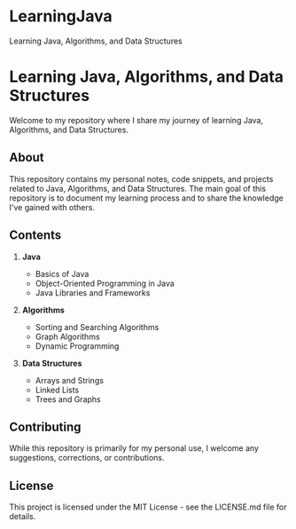 # LearningJava
Learning Java, Algorithms, and Data Structures


# Learning Java, Algorithms, and Data Structures

Welcome to my repository where I share my journey of learning Java, Algorithms, and Data Structures.

## About

This repository contains my personal notes, code snippets, and projects related to Java, Algorithms, and Data Structures. The main goal of this repository is to document my learning process and to share the knowledge I've gained with others.

## Contents

1. **Java**
   - Basics of Java
   - Object-Oriented Programming in Java
   - Java Libraries and Frameworks

2. **Algorithms**
   - Sorting and Searching Algorithms
   - Graph Algorithms
   - Dynamic Programming

3. **Data Structures**
   - Arrays and Strings
   - Linked Lists
   - Trees and Graphs

## Contributing

While this repository is primarily for my personal use, I welcome any suggestions, corrections, or contributions.

## License

This project is licensed under the MIT License - see the LICENSE.md file for details.

